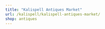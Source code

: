 ```yaml
---
title: "Kalispell Antiques Market"
url: /kalispell/kalispell-antiques-market/
shop: antiques
---
```

